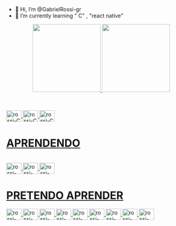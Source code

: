 - 👋 Hi, I’m @GabrielRossi-gr
- 🌱 I’m currently learning  " C" , "react native"

<div align="center">
  <a href="https://github.com/GabrielRossi-gr">
  <img height="180em" src="https://github-readme-stats.vercel.app/api?username=GabrielRossi-gr&show_icons=true&theme=dracula&include_all_commits=true&count_private=true"/>
  <img height="180em" src="https://github-readme-stats.vercel.app/api/top-langs/?username=GabrielRossi-gr&layout=compact&langs_count=7&theme=dracula"/>
</div>

 ##
<div style="display: inline_block"><br>
  <img align="center" alt="rossi-C" height="30" width="40" src="https://img.shields.io/badge/JavaScript-F7DF1E?style=for-the-badge&logo=javascript&logoColor=black">
  <img align="center" alt="rossi-C" height="30" width="40" src="https://img.shields.io/badge/CSS3-1572B6?style=for-the-badge&logo=css3&logoColor=white">
   <img align="center" alt="rossi-C" height="30" width="40" src="https://img.shields.io/badge/HTML5-E34F26?style=for-the-badge&logo=html5&logoColor=white">
  
  
  


  
</div>
  
   
  ##
 <h1> APRENDENDO  </h1>
   
  <div style="display: inline_block"><br>
  <img align="center" alt="rossi-" height="30" width="40" src="https://img.shields.io/badge/C-00599C?style=for-the-badge&logo=c&logoColor=white">
  <img align="center" alt="rossi-" height="30" width="40" src="https://img.shields.io/badge/React-20232A?style=for-the-badge&logo=react&logoColor=61DAFB">
  <img align="center" alt="rossi-" height="30" width="40" src="https://img.shields.io/badge/TypeScript-007ACC?style=for-the-badge&logo=typescript&logoColor=white">
</div>
  
##
  
  <h1> PRETENDO APRENDER </h1>
   
  <img align="center" alt="rossi-" height="30" width="40" src="https://img.shields.io/badge/Python-14354C?style=for-the-badge&logo=python&logoColor=white">
  <img align="center" alt="rossi-" height="30" width="40" src="https://img.shields.io/badge/C%2B%2B-00599C?style=for-the-badge&logo=c%2B%2B&logoColor=white">
  <img align="center" alt="rossi-" height="30" width="40" src="https://img.shields.io/badge/C%23-239120?style=for-the-badge&logo=c-sharp&logoColor=white">
  <img align="center" alt="rossi-" height="30" width="40" src="https://img.shields.io/badge/Java-ED8B00?style=for-the-badge&logo=java&logoColor=white">
  <img align="center" alt="rossi-" height="30" width="40" src="https://img.shields.io/badge/Flutter-02569B?style=for-the-badge&logo=flutter&logoColor=white">
  <img align="center" alt="rossi-" height="30" width="40" src="https://img.shields.io/badge/Node.js-43853D?style=for-the-badge&logo=node.js&logoColor=white">
  <img align="center" alt="rossi-" height="30" width="40" src="">
  <img align="center" alt="rossi-" height="30" width="40" src="">
  <img align="center" alt="rossi-" height="30" width="40" src="">
  
  
 
  
  
  
